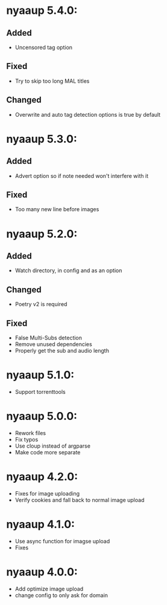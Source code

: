 # nyaaup 5.4.0:
## Added
- Uncensored tag option
## Fixed
- Try to skip too long MAL titles
## Changed
- Overwrite and auto tag detection options is true by default

# nyaaup 5.3.0:
## Added
- Advert option so if note needed won't interfere with it
## Fixed
- Too many new line before images

# nyaaup 5.2.0:
## Added
- Watch directory, in config and as an option
## Changed
- Poetry v2 is required
## Fixed
- False Multi-Subs detection
- Remove unused dependencies
- Properly get the sub and audio length

# nyaaup 5.1.0:
- Support torrenttools

# nyaaup 5.0.0:
- Rework files
- Fix typos
- Use cloup instead of argparse
- Make code more separate

# nyaaup 4.2.0:
- Fixes for image uploading
- Verify cookies and fall back to normal image upload

# nyaaup 4.1.0:
- Use async function for imagse upload
- Fixes

# nyaaup 4.0.0:
- Add optimize image upload
- change config to only ask for domain
